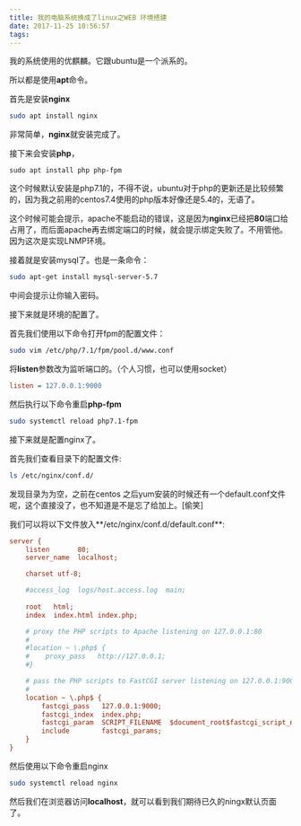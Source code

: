 ```yaml
---
title: 我的电脑系统换成了linux之WEB 环境搭建
date: 2017-11-25 10:56:57
tags:
---
```

我的系统使用的优麒麟。它跟ubuntu是一个派系的。

所以都是使用**apt**命令。

首先是安装**nginx**

```bash
sudo apt install nginx
```

非常简单，**nginx**就安装完成了。

接下来会安装**php**，

```bashe
sudo apt install php php-fpm
```

这个时候默认安装是php7.1的，不得不说，ubuntu对于php的更新还是比较频繁的，因为我之前用的centos7.4使用的php版本好像还是5.4的，无语了。

这个时候可能会提示，apache不能启动的错误，这是因为**nginx**已经把**80**端口给占用了，而后面apache再去绑定端口的时候，就会提示绑定失败了。不用管他。因为这次是实现LNMP环境。

接着就是安装mysql了。也是一条命令：

```bash
sudo apt-get install mysql-server-5.7
```

中间会提示让你输入密码。

接下来就是环境的配置了。

首先我们使用以下命令打开fpm的配置文件：

```bash
sudo vim /etc/php/7.1/fpm/pool.d/www.conf
```

将**listen**参数改为监听端口的。（个人习惯，也可以使用socket）

```ini
listen = 127.0.0.1:9000
````

然后执行以下命令重启**php-fpm**

```bash
sudo systemctl reload php7.1-fpm
```

接下来就是配置nginx了。

首先我们查看目录下的配置文件:

```bash
ls /etc/nginx/conf.d/
```

发现目录为为空，之前在centos 之后yum安装的时候还有一个default.conf文件呢，这个直接没了，也不知道是不是忘了给加上。[偷笑]

我们可以将以下文件放入**/etc/nginx/conf.d/default.conf**:

```ini
server {
    listen       80;
    server_name  localhost;

    charset utf-8;

    #access_log  logs/host.access.log  main;
    
    root   html;
    index  index.html index.php;

    # proxy the PHP scripts to Apache listening on 127.0.0.1:80
    #
    #location ~ \.php$ {
    #    proxy_pass   http://127.0.0.1;
    #}

    # pass the PHP scripts to FastCGI server listening on 127.0.0.1:9000
    #
    location ~ \.php$ {
        fastcgi_pass   127.0.0.1:9000;
        fastcgi_index  index.php;
        fastcgi_param  SCRIPT_FILENAME  $document_root$fastcgi_script_name;
        include        fastcgi_params;
    }
}
```
然后使用以下命令重启nginx

```bash
sudo systemctl reload nginx
```

然后我们在浏览器访问**localhost**，就可以看到我们期待已久的ningx默认页面了。




